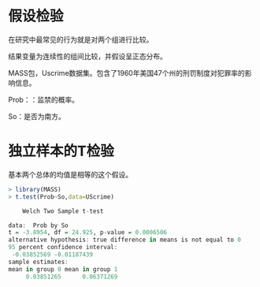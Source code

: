 # 假设检验

在研究中最常见的行为就是对两个组进行比较。

结果变量为连续性的组间比较，并假设呈正态分布。

MASS包，Uscrime数据集。包含了1960年美国47个州的刑罚制度对犯罪率的影响信息。

Prob：：监禁的概率。

So：是否为南方。

# 独立样本的T检验

基本两个总体的均值是相等的这个假设。

```r
> library(MASS)
> t.test(Prob~So,data=UScrime)

	Welch Two Sample t-test

data:  Prob by So
t = -3.8954, df = 24.925, p-value = 0.0006506
alternative hypothesis: true difference in means is not equal to 0
95 percent confidence interval:
 -0.03852569 -0.01187439
sample estimates:
mean in group 0 mean in group 1 
     0.03851265      0.06371269 

```